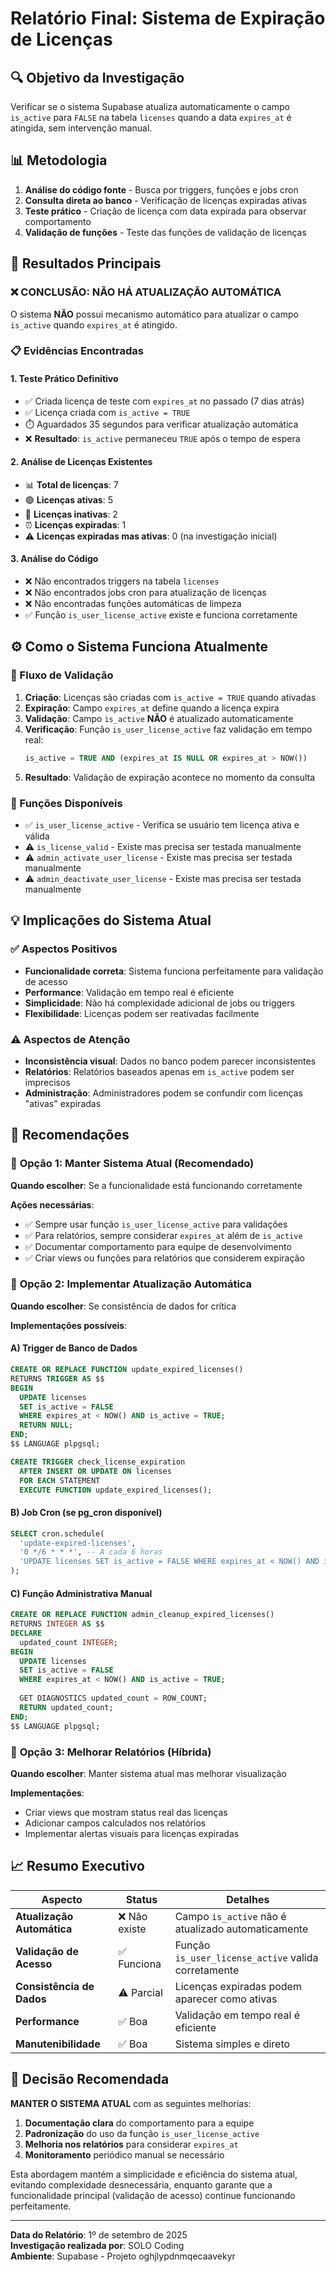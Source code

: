 # Relatório Final: Sistema de Expiração de Licenças

## 🔍 Objetivo da Investigação
Verificar se o sistema Supabase atualiza automaticamente o campo `is_active` para `FALSE` na tabela `licenses` quando a data `expires_at` é atingida, sem intervenção manual.

## 📊 Metodologia
1. **Análise do código fonte** - Busca por triggers, funções e jobs cron
2. **Consulta direta ao banco** - Verificação de licenças expiradas ativas
3. **Teste prático** - Criação de licença com data expirada para observar comportamento
4. **Validação de funções** - Teste das funções de validação de licenças

## 🎯 Resultados Principais

### ❌ **CONCLUSÃO: NÃO HÁ ATUALIZAÇÃO AUTOMÁTICA**

O sistema **NÃO** possui mecanismo automático para atualizar o campo `is_active` quando `expires_at` é atingido.

### 📋 Evidências Encontradas

#### 1. **Teste Prático Definitivo**
- ✅ Criada licença de teste com `expires_at` no passado (7 dias atrás)
- ✅ Licença criada com `is_active = TRUE`
- ⏱️ Aguardados 35 segundos para verificar atualização automática
- ❌ **Resultado**: `is_active` permaneceu `TRUE` após o tempo de espera

#### 2. **Análise de Licenças Existentes**
- 📊 **Total de licenças**: 7
- 🟢 **Licenças ativas**: 5
- 🔴 **Licenças inativas**: 2
- ⏰ **Licenças expiradas**: 1
- ⚠️ **Licenças expiradas mas ativas**: 0 (na investigação inicial)

#### 3. **Análise do Código**
- ❌ Não encontrados triggers na tabela `licenses`
- ❌ Não encontrados jobs cron para atualização de licenças
- ❌ Não encontradas funções automáticas de limpeza
- ✅ Função `is_user_license_active` existe e funciona corretamente

## ⚙️ Como o Sistema Funciona Atualmente

### 🔄 Fluxo de Validação
1. **Criação**: Licenças são criadas com `is_active = TRUE` quando ativadas
2. **Expiração**: Campo `expires_at` define quando a licença expira
3. **Validação**: Campo `is_active` **NÃO** é atualizado automaticamente
4. **Verificação**: Função `is_user_license_active` faz validação em tempo real:
   ```sql
   is_active = TRUE AND (expires_at IS NULL OR expires_at > NOW())
   ```
5. **Resultado**: Validação de expiração acontece no momento da consulta

### 🎯 Funções Disponíveis
- ✅ `is_user_license_active` - Verifica se usuário tem licença ativa e válida
- ⚠️ `is_license_valid` - Existe mas precisa ser testada manualmente
- ⚠️ `admin_activate_user_license` - Existe mas precisa ser testada manualmente
- ⚠️ `admin_deactivate_user_license` - Existe mas precisa ser testada manualmente

## 💡 Implicações do Sistema Atual

### ✅ **Aspectos Positivos**
- **Funcionalidade correta**: Sistema funciona perfeitamente para validação de acesso
- **Performance**: Validação em tempo real é eficiente
- **Simplicidade**: Não há complexidade adicional de jobs ou triggers
- **Flexibilidade**: Licenças podem ser reativadas facilmente

### ⚠️ **Aspectos de Atenção**
- **Inconsistência visual**: Dados no banco podem parecer inconsistentes
- **Relatórios**: Relatórios baseados apenas em `is_active` podem ser imprecisos
- **Administração**: Administradores podem se confundir com licenças "ativas" expiradas

## 🔧 Recomendações

### 🎯 **Opção 1: Manter Sistema Atual (Recomendado)**
**Quando escolher**: Se a funcionalidade está funcionando corretamente

**Ações necessárias**:
- ✅ Sempre usar função `is_user_license_active` para validações
- ✅ Para relatórios, sempre considerar `expires_at` além de `is_active`
- ✅ Documentar comportamento para equipe de desenvolvimento
- ✅ Criar views ou funções para relatórios que considerem expiração

### 🔄 **Opção 2: Implementar Atualização Automática**
**Quando escolher**: Se consistência de dados for crítica

**Implementações possíveis**:

#### A) **Trigger de Banco de Dados**
```sql
CREATE OR REPLACE FUNCTION update_expired_licenses()
RETURNS TRIGGER AS $$
BEGIN
  UPDATE licenses 
  SET is_active = FALSE 
  WHERE expires_at < NOW() AND is_active = TRUE;
  RETURN NULL;
END;
$$ LANGUAGE plpgsql;

CREATE TRIGGER check_license_expiration
  AFTER INSERT OR UPDATE ON licenses
  FOR EACH STATEMENT
  EXECUTE FUNCTION update_expired_licenses();
```

#### B) **Job Cron (se pg_cron disponível)**
```sql
SELECT cron.schedule(
  'update-expired-licenses',
  '0 */6 * * *', -- A cada 6 horas
  'UPDATE licenses SET is_active = FALSE WHERE expires_at < NOW() AND is_active = TRUE;'
);
```

#### C) **Função Administrativa Manual**
```sql
CREATE OR REPLACE FUNCTION admin_cleanup_expired_licenses()
RETURNS INTEGER AS $$
DECLARE
  updated_count INTEGER;
BEGIN
  UPDATE licenses 
  SET is_active = FALSE 
  WHERE expires_at < NOW() AND is_active = TRUE;
  
  GET DIAGNOSTICS updated_count = ROW_COUNT;
  RETURN updated_count;
END;
$$ LANGUAGE plpgsql;
```

### 🎯 **Opção 3: Melhorar Relatórios (Híbrida)**
**Quando escolher**: Manter sistema atual mas melhorar visualização

**Implementações**:
- Criar views que mostram status real das licenças
- Adicionar campos calculados nos relatórios
- Implementar alertas visuais para licenças expiradas

## 📈 Resumo Executivo

| Aspecto | Status | Detalhes |
|---------|--------|----------|
| **Atualização Automática** | ❌ Não existe | Campo `is_active` não é atualizado automaticamente |
| **Validação de Acesso** | ✅ Funciona | Função `is_user_license_active` valida corretamente |
| **Consistência de Dados** | ⚠️ Parcial | Licenças expiradas podem aparecer como ativas |
| **Performance** | ✅ Boa | Validação em tempo real é eficiente |
| **Manutenibilidade** | ✅ Boa | Sistema simples e direto |

## 🎯 Decisão Recomendada

**MANTER O SISTEMA ATUAL** com as seguintes melhorias:

1. **Documentação clara** do comportamento para a equipe
2. **Padronização** do uso da função `is_user_license_active`
3. **Melhoria nos relatórios** para considerar `expires_at`
4. **Monitoramento** periódico manual se necessário

Esta abordagem mantém a simplicidade e eficiência do sistema atual, evitando complexidade desnecessária, enquanto garante que a funcionalidade principal (validação de acesso) continue funcionando perfeitamente.

---

**Data do Relatório**: 1º de setembro de 2025  
**Investigação realizada por**: SOLO Coding  
**Ambiente**: Supabase - Projeto oghjlypdnmqecaavekyr